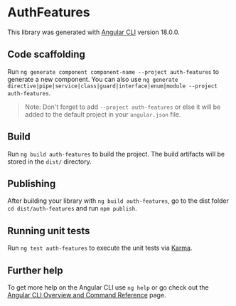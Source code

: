# AuthFeatures

This library was generated with [Angular CLI](https://github.com/angular/angular-cli) version 18.0.0.

## Code scaffolding

Run `ng generate component component-name --project auth-features` to generate a new component. You can also use `ng generate directive|pipe|service|class|guard|interface|enum|module --project auth-features`.
> Note: Don't forget to add `--project auth-features` or else it will be added to the default project in your `angular.json` file. 

## Build

Run `ng build auth-features` to build the project. The build artifacts will be stored in the `dist/` directory.

## Publishing

After building your library with `ng build auth-features`, go to the dist folder `cd dist/auth-features` and run `npm publish`.

## Running unit tests

Run `ng test auth-features` to execute the unit tests via [Karma](https://karma-runner.github.io).

## Further help

To get more help on the Angular CLI use `ng help` or go check out the [Angular CLI Overview and Command Reference](https://angular.dev/tools/cli) page.

